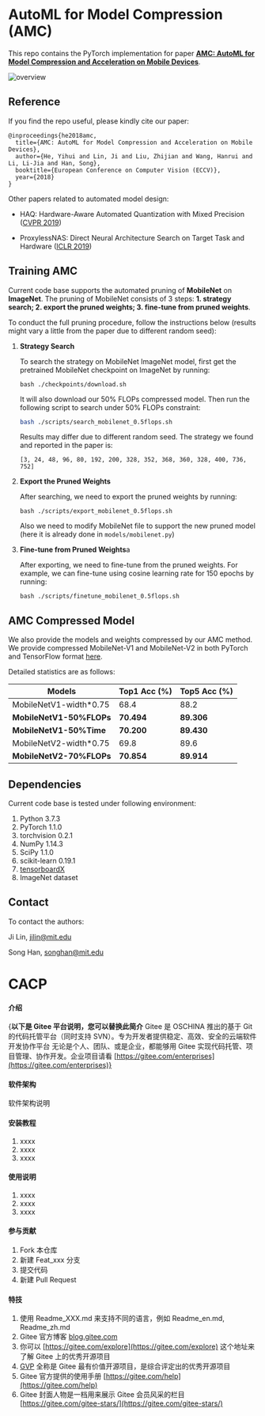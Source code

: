 # AutoML for Model Compression (AMC)

This repo contains the PyTorch implementation for paper [**AMC: AutoML for Model Compression and Acceleration on Mobile Devices**](https://arxiv.org/abs/1802.03494). 

![overview](https://hanlab.mit.edu/projects/amc/images/overview.png)



## Reference

If you find the repo useful, please kindly cite our paper:

```
@inproceedings{he2018amc,
  title={AMC: AutoML for Model Compression and Acceleration on Mobile Devices},
  author={He, Yihui and Lin, Ji and Liu, Zhijian and Wang, Hanrui and Li, Li-Jia and Han, Song},
  booktitle={European Conference on Computer Vision (ECCV)},
  year={2018}
}
```

Other papers related to automated model design:

- HAQ: Hardware-Aware Automated Quantization with Mixed Precision ([CVPR 2019](https://arxiv.org/abs/1811.08886))

- ProxylessNAS: Direct Neural Architecture Search on Target Task and Hardware ([ICLR 2019](https://arxiv.org/abs/1812.00332))



## Training AMC

Current code base supports the automated pruning of **MobileNet** on **ImageNet**. The pruning of MobileNet consists of 3 steps: **1. strategy search; 2. export the pruned weights; 3. fine-tune from pruned weights**.

To conduct the full pruning procedure, follow the instructions below (results might vary a little from the paper due to different random seed):

1. **Strategy Search**

   To search the strategy on MobileNet ImageNet model, first get the pretrained MobileNet checkpoint on ImageNet by running:

   ```
   bash ./checkpoints/download.sh
   ```

   It will also download our 50% FLOPs compressed model. Then run the following script to search under 50% FLOPs constraint:

   ```bash
   bash ./scripts/search_mobilenet_0.5flops.sh
   ```

   Results may differ due to different random seed. The strategy we found and reported in the paper is:

   ```
   [3, 24, 48, 96, 80, 192, 200, 328, 352, 368, 360, 328, 400, 736, 752]
   ```

2. **Export the Pruned Weights**

   After searching, we need to export the pruned weights by running:

   ```
   bash ./scripts/export_mobilenet_0.5flops.sh
   ```

   Also we need to modify MobileNet file to support the new pruned model (here it is already done in `models/mobilenet.py`)

3. **Fine-tune from Pruned Weights**a

   After exporting, we need to fine-tune from the pruned weights. For example, we can fine-tune using cosine learning rate for 150 epochs by running:

   ```
   bash ./scripts/finetune_mobilenet_0.5flops.sh
   ```



## AMC Compressed Model

We also provide the models and weights compressed by our AMC method. We provide compressed MobileNet-V1 and MobileNet-V2 in both PyTorch and TensorFlow format [here](https://github.com/mit-han-lab/amc-compressed-models). 

Detailed statistics are as follows:

| Models                   | Top1 Acc (%) | Top5 Acc (%) |
| ------------------------ | ------------ | ------------ |
| MobileNetV1-width*0.75   | 68.4         | 88.2         |
| **MobileNetV1-50%FLOPs** | **70.494**   | **89.306**   |
| **MobileNetV1-50%Time**  | **70.200**   | **89.430**   |
| MobileNetV2-width*0.75   | 69.8         | 89.6         |
| **MobileNetV2-70%FLOPs** | **70.854**   | **89.914**   |



## Dependencies

Current code base is tested under following environment:

1. Python 3.7.3
2. PyTorch 1.1.0
3. torchvision 0.2.1
4. NumPy 1.14.3
5. SciPy 1.1.0
6. scikit-learn 0.19.1
7. [tensorboardX](https://github.com/lanpa/tensorboardX)
8. ImageNet dataset



## Contact

To contact the authors:

Ji Lin, jilin@mit.edu

Song Han, songhan@mit.edu
# CACP

#### 介绍
{**以下是 Gitee 平台说明，您可以替换此简介**
Gitee 是 OSCHINA 推出的基于 Git 的代码托管平台（同时支持 SVN）。专为开发者提供稳定、高效、安全的云端软件开发协作平台
无论是个人、团队、或是企业，都能够用 Gitee 实现代码托管、项目管理、协作开发。企业项目请看 [https://gitee.com/enterprises](https://gitee.com/enterprises)}

#### 软件架构
软件架构说明


#### 安装教程

1.  xxxx
2.  xxxx
3.  xxxx

#### 使用说明

1.  xxxx
2.  xxxx
3.  xxxx

#### 参与贡献

1.  Fork 本仓库
2.  新建 Feat_xxx 分支
3.  提交代码
4.  新建 Pull Request


#### 特技

1.  使用 Readme\_XXX.md 来支持不同的语言，例如 Readme\_en.md, Readme\_zh.md
2.  Gitee 官方博客 [blog.gitee.com](https://blog.gitee.com)
3.  你可以 [https://gitee.com/explore](https://gitee.com/explore) 这个地址来了解 Gitee 上的优秀开源项目
4.  [GVP](https://gitee.com/gvp) 全称是 Gitee 最有价值开源项目，是综合评定出的优秀开源项目
5.  Gitee 官方提供的使用手册 [https://gitee.com/help](https://gitee.com/help)
6.  Gitee 封面人物是一档用来展示 Gitee 会员风采的栏目 [https://gitee.com/gitee-stars/](https://gitee.com/gitee-stars/)
